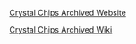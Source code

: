 [Crystal Chips Archived Website](crystal-chips/cc-site-backup/index.htm)

[Crystal Chips Archived Wiki](crystal-chips/cc-site-backup/ccwiki-index.htm)